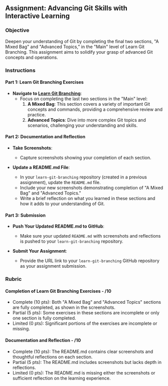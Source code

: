 ## Assignment: Advancing Git Skills with Interactive Learning

### Objective

Deepen your understanding of Git by completing the final two sections, "A Mixed Bag" and "Advanced Topics," in the "Main" level of Learn Git Branching. This assignment aims to solidify your grasp of advanced Git concepts and operations.

### Instructions

#### Part 1: Learn Git Branching Exercises

- **Navigate to [Learn Git Branching](https://learngitbranching.js.org/)**:
  - Focus on completing the last two sections in the "Main" level:
    1. **A Mixed Bag**: This section covers a variety of important Git concepts and commands, providing a comprehensive review and practice.
    2. **Advanced Topics**: Dive into more complex Git topics and scenarios, challenging your understanding and skills.

#### Part 2: Documentation and Reflection

- **Take Screenshots**:

  - Capture screenshots showing your completion of each section.

- **Update a README.md File**:
  - In your `learn-git-branching` repository (created in a previous assignment), update the `README.md` file.
  - Include your new screenshots demonstrating completion of "A Mixed Bag" and "Advanced Topics."
  - Write a brief reflection on what you learned in these sections and how it adds to your understanding of Git.

#### Part 3: Submission

- **Push Your Updated README.md to GitHub**:

  - Make sure your updated `README.md` with screenshots and reflections is pushed to your `learn-git-branching` repository.

- **Submit Your Assignment**:
  - Provide the URL link to your `learn-git-branching` GitHub repository as your assignment submission.

### Rubric

#### Completion of Learn Git Branching Exercises - /10

- Complete (10 pts): Both "A Mixed Bag" and "Advanced Topics" sections are fully completed, as shown in the screenshots.
- Partial (5 pts): Some exercises in these sections are incomplete or only one section is fully completed.
- Limited (0 pts): Significant portions of the exercises are incomplete or missing.

#### Documentation and Reflection - /10

- Complete (10 pts): The README.md contains clear screenshots and thoughtful reflections on each section.
- Partial (5 pts): The README.md includes screenshots but lacks depth in reflections.
- Limited (0 pts): The README.md is missing either the screenshots or sufficient reflection on the learning experience.
